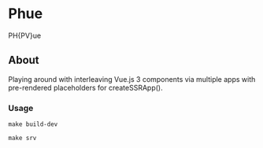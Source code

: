 # Phue

PH{PV}ue


## About

Playing around with interleaving Vue.js 3 components via multiple apps with pre-rendered placeholders for createSSRApp().

### Usage
```
make build-dev

make srv
```
